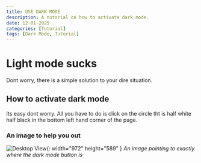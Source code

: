 ```yaml
---
title: USE DARK MODE
description: A tutorial on how to activate dark mode.
date: 12-01-2025
categories: [Tutorial]
tags: [Dark Mode, Tutorial]
---
```

# Light mode sucks
Dont worry, there is a simple solution to your dire situation.

## How to activate dark mode
Its easy dont worry. All you have to do is click on the circle tht is half white half black in the bottom left hand corner of the page.

### An image to help you out
![Desktop View](https://drive.google.com/file/d/1-2uWtJoVM5y3m7bHwzY9ljwIDuGeI55n/view){: width="972" height="589" }
_An image pointing to exactly where the dark mode button is_
